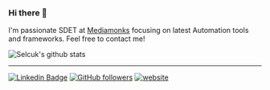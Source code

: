 ### Hi there 👋

I'm passionate SDET at <a href="http://www.mediamonks.com" target="_blank">Mediamonks</a> focusing on latest Automation tools and frameworks. Feel free to contact me!


![Selcuk's github stats](https://github-readme-stats.vercel.app/api?username=selcukayhan&hide=["issues"]&show_icons=true)

---
[![Linkedin Badge](https://img.shields.io/badge/-Selcuk%20Ayhan-blue?style=social&logo=Linkedin&logoColor=blue&link=https://www.linkedin.com/in/selcukayhan/)](https://www.linkedin.com/in/selcukayhan/)
[![GitHub followers](https://img.shields.io/github/followers/selcukayhan?label=Followers&style=social&link=https://github.com/selcukayhan/)](https://github.com/selcukayhan/)
[![website](https://img.shields.io/badge/selcukayhan.com-46a2f1.svg?&style=flat-square&logo=Google-Chrome&logoColor=white&link=http://selcukayhan.com/)](http://selcukayhan.com/)

<!--
**selcukayhan/selcukayhan** is a ✨ _special_ ✨ repository because its `README.md` (this file) appears on your GitHub profile.

Here are some ideas to get you started:
[![Linkedin: selcukayhan](https://img.shields.io/badge/-selcukayhan-blue?style=flat-square&logo=Linkedin&logoColor=white&link=https://www.linkedin.com/in/selcukayhan/)](https://www.linkedin.com/in/selcukayhan/)
- 🔭 I’m currently working on ...
- 🌱 I’m currently learning ...
- 👯 I’m looking to collaborate on ...
- 🤔 I’m looking for help with ...
- 💬 Ask me about ...
- 📫 How to reach me: ...
- 😄 Pronouns: ...
- ⚡ Fun fact: ...
-->
